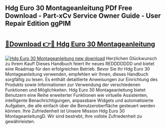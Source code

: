 ## Hdg Euro 30 Montageanleitung PDf Free Download - Part-xCv Service Owner Guide - User Repair Edition ggPlM

# <h2><a href="http://df6ak6v.blite.top/?on=Hdg+Euro+30+Montageanleitung">🔗Download 👉🔴 Hdg Euro 30 Montageanleitung</a></h2>

[![Hdg Euro 30 Montageanleitung new download](https://i.imgur.com/lujVjoI.png)](http://df6ak6v.blite.top/?on=Hdg+Euro+30+Montageanleitung)
Herzlichen Glückwunsch zu Ihrem Kauf! Dieses Handbuch feiert Ihr neues REDDDDDDD und bietet eine Roadmap für den erfolgreichen Betrieb. Bevor Sie Ihr Hdg Euro 30 Montageanleitung verwenden, empfehlen wir Ihnen, dieses Handbuch sorgfältig zu lesen. Es enthält detaillierte Anweisungen zur Einrichtung des Produkts sowie Informationen zur Verwendung der verschiedenen Funktionen und Möglichkeiten. Hdg Euro 30 Montageanleitung bietet Benutzern eine Reihe erweiterter Funktionen wie virtuelle Assistenten, intelligente Benachrichtigungen, anpassbare Widgets und automatisierte Aufgaben, die alle einfach über die Benutzeroberfläche gesteuert werden können. Ihre Zufriedenheit ist Unsere Mission Hdg Euro 30 MontageanleitungD. Wir sind bestrebt, Ihre vollste Zufriedenheit zu gewährleisten.
